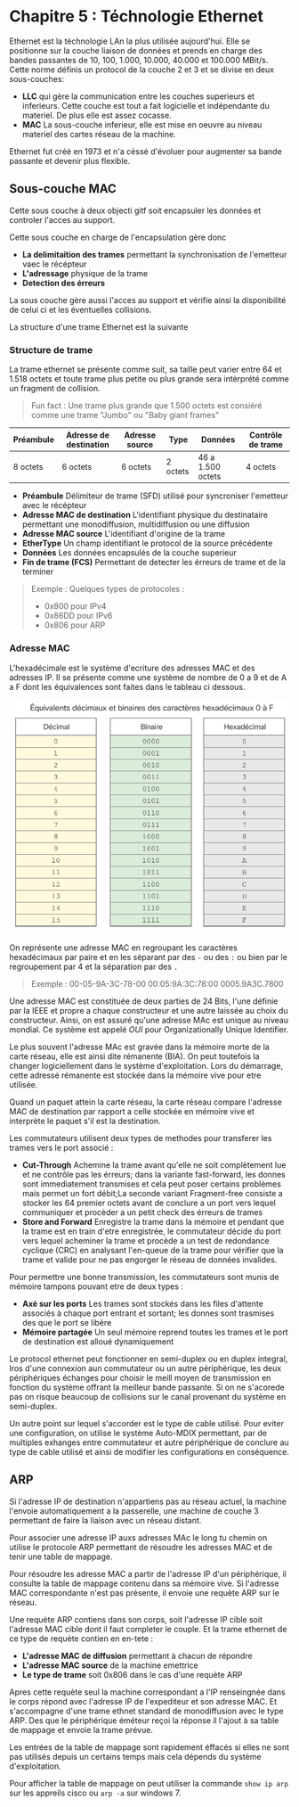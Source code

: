 # Chapitre 5 : Téchnologie Ethernet

Ethernet est la téchnologie LAn la plus utilisée aujourd'hui. Elle se positionne sur la couche liaison de données et prends en charge des bandes passantes de 10, 100, 1.000, 10.000, 40.000 et 100.000 MBit/s. Cette norme définis un protocol de la couche 2 et 3 et se divise en deux sous-couches:

* **LLC** qui gère la communication entre les couches superieurs et inferieurs. Cette couche est tout a fait logicielle et indépendante du materiel. De plus elle est assez cocasse.
* **MAC** La sous-couche inferieur, elle est mise en oeuvre au niveau materiel des cartes réseau de la machine.

Ethernet fut créé en 1973 et n'a cèssé d'évoluer pour augmenter sa bande passante et devenir plus flexible.

## Sous-couche MAC

Cette sous couche à deux objecti
gitf soit encapsuler les données et controler l'acces au support.

Cette sous couche en charge de l'encapsulation gère donc 

* **La delimitaition des trames** permettant la synchronisation de l'emetteur vaec le récépteur
* **L'adressage** physique de la trame
* **Detection des érreurs**

La sous couche gère aussi l'acces au support et vérifie ainsi la disponibilité de celui ci et les éventuelles collisions.

La structure d'une trame Ethernet est la suivante

### Structure de trame

La trame ethernet se présente comme suit, sa taille peut varier entre 64 et 1.518 octets et toute trame plus petite ou plus grande sera intèrprété comme un fragment de collision.

> Fun fact : Une trame plus grande que 1.500 octets est consiéré comme une trame "Jumbo" ou "Baby giant frames"

|Préambule|Adresse de destination|Adresse source|Type|Données|Contrôle de trame|
|---------|----------------------|--------------|----|-------|----------------|
|8 octets|6 octets|6 octets|2 octets|46 a 1.500 octets|4 octets|

* **Préambule** Délimiteur de trame (SFD) utilisé pour syncroniser l'emetteur avec le récépteur
* **Adresse MAC de destination** L'identifiant physique du destinataire permettant une monodiffusion, multidiffusion ou une diffusion
* **Adresse MAC source** L'identifiant d'origine de la trame
* **EtherType** Un champ identifiant le protocol de la source précédente
* **Données** Les données encapsulés de la couche superieur
* **Fin de trame (FCS)** Permettant de detecter les érreurs de trame et de la terminer

> Exemple : Quelques types de protocoles : 
> * 0x800 pour IPv4
> * 0x86DD pour IPv6
> * 0x806 pour ARP

### Adresse MAC

L'hexadécimale est le système d'ecriture des adresses MAC et des adresses IP. Il se présente comme une système de nombre de 0 a 9 et de A a F dont les équivalences sont faites dans le tableau ci dessous.

![Table d'equivalence hexadecimal](img/hexa.png)

On représente une adresse MAC en regroupant les caractères hexadécimaux par paire et en les séparant par des `-` ou des `:` ou bien par le regroupement par 4 et la séparation par des `.`

> Exemple :
> 00-05-9A-3C-78-00
> 00:05:9A:3C:78:00
> 0005.9A3C.7800

Une adresse MAC est constituée de deux parties de 24 Bits, l'une définie par la IEEE et propre a chaque constructeur et une autre laissée au choix du constructeur. Ainsi, on est assuré qu'une adresse MAc est unique au niveau mondial. Ce système est appelé *OUI* pour Organizationally Unique Identifier.

Le plus souvent l'adresse MAc est gravée dans la mémoire morte de la carte réseau, elle est ainsi dite rémanente (BIA). On peut toutefois la changer logiciellement dans le système d'exploitation. Lors du démarrage, cette adressé rémanente est stockée dans la mémoire vive pour etre utilisée.

Quand un paquet attein la carte réseau, la carte réseau compare l'adresse MAC de destination par rapport a celle stockée en mémoire vive et interprète le paquet s'il est la destination.

Les commutateurs utilisent deux types de methodes pour transferer les trames vers le port associé :

* **Cut-Through** Achemine la trame avant qu'elle ne soit complètement lue et ne contrôle pas les érreurs; dans la variante fast-forward, les donnes sont immediatement transmises et cela peut poser certains problèmes mais permet un fort débit;La seconde variant Fragment-free consiste a stocker les 64 premier octets avant de conclure a un port vers lequel communiquer et procèder a un petit check des érreurs de trames
* **Store and Forward** Enregistre la trame dans la mémoire et pendant que la trame est en train d'etre enregistrée, le commutateur décide du port vers lequel acheminer la trame et procède a un test de redondance cyclique (CRC) en analysant l'en-queue de la trame pour vérifier que la trame et valide pour ne pas engorger le réseau de données invalides.

Pour permettre une bonne transmission, les commutateurs sont munis de mémoire tampons pouvant etre de deux types :

* **Axé sur les ports** Les trames sont stockés dans les files d'attente associés à chaque port entrant et sortant; les donnes sont trasmises des que le port se libère
* **Mémoire partagée** Un seul mémoire reprend toutes les trames et le port de destination est alloué dynamiquement

Le protocol ethernet peut fonctionner en semi-duplex ou en duplex integral, lros d'une connexion aun commutateur ou un autre périphérique, les deux périphériques échanges pour choisir le meill moyen de transmission en fonction du système offrant la meilleur bande passante. Si on ne s'acorede pas on risque beaucoup de collisions sur le canal provenant du système en semi-duplex.

Un autre point sur lequel s'accorder est le type de cable utilisé. Pour eviter une configuration, on utilise le système Auto-MDIX permettant, par de multiples exhanges entre commutateur et autre périphérique de conclure au type de cable utilisé et ainsi de modifier les configurations en conséquence.

## ARP

Si l'adresse IP de destination n'appartiens pas au réseau actuel, la machine l'envoie automatiquement a la passerelle, une machine de couche 3 permettant de faire la liaison avec un réseau distant.

Pour associer une adresse IP auxs adresses MAc le long tu chemin on utilise le protocole ARP permettant de résoudre les adresses MAC et de tenir une table de mappage.

Pour résoudre les adresse MAC a partir de l'adresse IP d'un périphérique, il consulte la table de mappage contenu dans sa mémoire vive. Si l'adresse MAC correspondante n'est pas présente, il envoie une requète ARP sur le réseau.

Une requète ARP contiens dans son corps, soit l'adresse IP cible soit l'adresse MAC cible dont il faut completer le couple. Et la trame ethernet de ce type de requète contien en en-tete :

* **L'adresse MAC de diffusion** permettant à chacun de répondre
* **L'adresse MAC source** de la machine emettrice
* **Le type de trame** soit 0x806 dans le cas d'une requète ARP

Apres cette requète seul la machine correspondant a l'IP renseingnée dans le corps répond avec l'adresse IP de l'expediteur et son adresse MAC. Et s'accompagne d'une trame ethnet standard de monodiffusion avec le type ARP. Des que le périphérique éméteur reçoi la réponse il l'ajout à sa table de mappage et envoie la trame prévue.

Les entrées de la table de mappage sont rapidement éffacés si elles ne sont pas utilisés depuis un certains temps mais cela dépends du système d'exploitation.

Pour afficher la table de mappage on peut utiliser la commande `show ip arp` sur les appreils cisco ou `arp -a` sur windows 7.